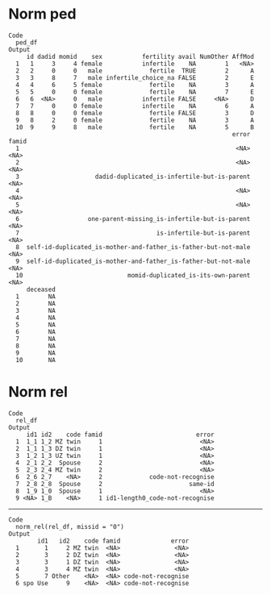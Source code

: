 # Norm ped

    Code
      ped_df
    Output
         id dadid momid    sex           fertility avail NumOther AffMod
      1   1     3     4 female           infertile    NA        1   <NA>
      2   2     0     0   male             fertile  TRUE        2      A
      3   3     8     7   male infertile_choice_na FALSE        2      E
      4   4     6     5 female             fertile    NA        3      A
      5   5     0     0 female             fertile    NA        7      E
      6   6  <NA>     0   male           infertile FALSE     <NA>      D
      7   7     0     0 female           infertile    NA        6      A
      8   8     0     0 female             fertile FALSE        3      D
      9   8     2     0 female             fertile    NA        3      A
      10  9     9     8   male             fertile    NA        5      B
                                                                  error famid
      1                                                            <NA>  <NA>
      2                                                            <NA>  <NA>
      3                     dadid-duplicated_is-infertile-but-is-parent  <NA>
      4                                                            <NA>  <NA>
      5                                                            <NA>  <NA>
      6                   one-parent-missing_is-infertile-but-is-parent  <NA>
      7                                      is-infertile-but-is-parent  <NA>
      8  self-id-duplicated_is-mother-and-father_is-father-but-not-male  <NA>
      9  self-id-duplicated_is-mother-and-father_is-father-but-not-male  <NA>
      10                             momid-duplicated_is-its-own-parent  <NA>
         deceased
      1        NA
      2        NA
      3        NA
      4        NA
      5        NA
      6        NA
      7        NA
      8        NA
      9        NA
      10       NA

# Norm rel

    Code
      rel_df
    Output
         id1 id2    code famid                          error
      1  1_1 1_2 MZ twin     1                           <NA>
      2  1_1 1_3 DZ twin     1                           <NA>
      3  1_2 1_3 UZ twin     1                           <NA>
      4  2_1 2_2  Spouse     2                           <NA>
      5  2_3 2_4 MZ twin     2                           <NA>
      6  2_6 2_7    <NA>     2             code-not-recognise
      7  2_8 2_8  Spouse     2                        same-id
      8  1_9 1_0  Spouse     1                           <NA>
      9 <NA> 1_B    <NA>     1 id1-length0_code-not-recognise

---

    Code
      norm_rel(rel_df, missid = "0")
    Output
            id1   id2    code famid              error
      1       1     2 MZ twin  <NA>               <NA>
      2       3     2 DZ twin  <NA>               <NA>
      3       3     1 DZ twin  <NA>               <NA>
      4       3     4 MZ twin  <NA>               <NA>
      5       7 Other    <NA>  <NA> code-not-recognise
      6 spo Use     9    <NA>  <NA> code-not-recognise

